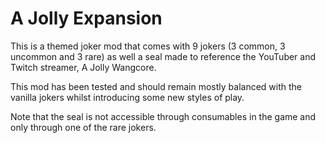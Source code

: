 # A Jolly Expansion

This is a themed joker mod that comes with 9 jokers (3 common, 3 uncommon and 3 rare) as well a seal made to reference the YouTuber and Twitch streamer, A Jolly Wangcore.

This mod has been tested and should remain mostly balanced with the vanilla jokers whilst introducing some new styles of play.

Note that the seal is not accessible through consumables in the game and only through one of the rare jokers.